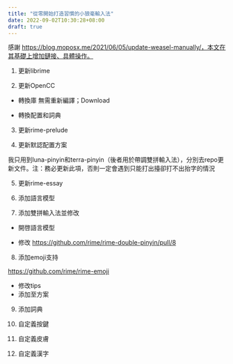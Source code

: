 ```yaml
---
title: "從零開始打造習慣的小狼毫輸入法"
date: 2022-09-02T10:30:28+08:00
draft: true
---
```


感謝 https://blog.moposx.me/2021/06/05/update-weasel-manually/，本文在其基礎上增加鏈接、具體操作。

1. 更新librime

2. 更新OpenCC

* 轉換庫
無需重新編譯；Download

* 轉換配置和詞典

3. 更新rime-prelude

4. 更新默認配置方案

我只用到luna-pinyin和terra-pinyin（後者用於帶調雙拼輸入法），分別去repo更新文件。注：務必更新此項，否則一定會遇到只能打出擡卻打不出抬字的情況

5. 更新rime-essay

6. 添加語言模型

7. 添加雙拼輸入法並修改
* 開啓語言模型

* 修改
https://github.com/rime/rime-double-pinyin/pull/8

8. 添加emoji支持

https://github.com/rime/rime-emoji

* 修改tips
* 添加至方案

9. 添加詞典

9. 自定義按鍵

10. 自定義皮膚

11. 自定義漢字